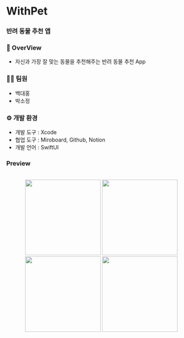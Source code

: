 # WithPet

### 반려 동물 추천 앱
### **📜 OverView**
- 자신과 가장 잘 맞는 동물을 추천해주는 반려 동물 추천 App

### 🧑‍💻 팀원
- 백대홍
- 박소정
  
### ⚙️ 개발 환경
- 개발 도구 : Xcode
- 협업 도구 : Miroboard, Github, Notion 
- 개발 언어 : SwiftUI

### Preview 
<br />
<div align="center">
  <hscrollView>
   <img src="https://github.com/ProjectInTheClass/FitPet/assets/75058050/8d3997d9-94ab-4ab1-9a69-c5be61ce8beb" width="200" height="200"/> 
   <img src="https://github.com/ProjectInTheClass/FitPet/assets/75058050/e9600246-6104-4f59-85f8-63c9866fe874" width="200" height="200"/> 
   <img src="https://github.com/ProjectInTheClass/FitPet/assets/75058050/23e0aa6c-5d7e-49bb-b180-6d9159412c0a" width="200" height="200"/> 
   <img src="https://github.com/ProjectInTheClass/FitPet/assets/75058050/c01cc364-213a-428c-b5ca-78c51c559472" width="200" height="200"/> 
  </hscrollView>
</div>
